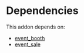 # Dependencies

This addon depends on:

- [event_booth](https://github.com/bringout/oca-ocb-core)
- [event_sale](https://github.com/bringout/oca-ocb-sale)
